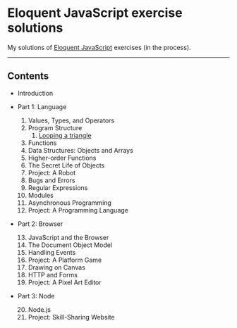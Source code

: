 # Eloquent JavaScript exercise solutions

My solutions of [Eloquent JavaScript](https://eloquentjavascript.net/index.html) exercises (in the process).

---

## Contents

- Introduction
- Part 1: Language

  1. Values, Types, and Operators
  2. Program Structure
     1. [Looping a triangle](02_program_structure/looping_a_triangle.js)
  3. Functions
  4. Data Structures: Objects and Arrays
  5. Higher-order Functions
  6. The Secret Life of Objects
  7. Project: A Robot
  8. Bugs and Errors
  9. Regular Expressions
  10. Modules
  11. Asynchronous Programming
  12. Project: A Programming Language

- Part 2: Browser

  13. JavaScript and the Browser
  14. The Document Object Model
  15. Handling Events
  16. Project: A Platform Game
  17. Drawing on Canvas
  18. HTTP and Forms
  19. Project: A Pixel Art Editor

- Part 3: Node

  20. Node.js
  21. Project: Skill-Sharing Website
